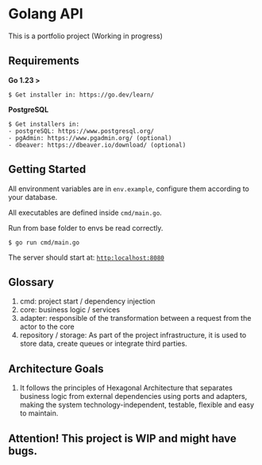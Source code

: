 # Golang API

This is a portfolio project (Working in progress)

## Requirements

**Go 1.23 >**
```
$ Get installer in: https://go.dev/learn/
```

**PostgreSQL**
```
$ Get installers in:
- postgreSQL: https://www.postgresql.org/
- pgAdmin: https://www.pgadmin.org/ (optional)
- dbeaver: https://dbeaver.io/download/ (optional)
```

## Getting Started

All environment variables are in `env.example`, configure them according to your database.

All executables are defined inside `cmd/main.go`.

Run from base folder to envs be read correctly.
```
$ go run cmd/main.go
```

The server should start at: [`http:localhost:8080`](http:localhost:8080)

## Glossary

1. cmd: project start / dependency injection
2. core: business logic / services
3. adapter: responsible of the transformation between a request from the actor to the core
5. repository / storage: As part of the project infrastructure, it is used to store data, create queues or integrate third parties.
## Architecture Goals

1. It follows the principles of Hexagonal Architecture that separates business logic from external dependencies using ports and adapters, making the system technology-independent, testable, flexible and easy to maintain.

## Attention! This project is WIP and might have bugs.
